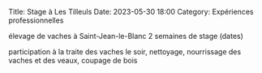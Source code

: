 Title: Stage à Les Tilleuls
Date: 2023-05-30 18:00
Category: Expériences professionnelles

élevage de vaches à Saint-Jean-le-Blanc
2 semaines de stage (dates)

participation à la traite des vaches le soir, nettoyage, nourrissage des vaches et des veaux, coupage de bois